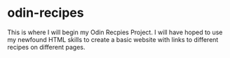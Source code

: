 # odin-recipes

This is where I will begin my Odin Recpies Project. I will have hoped to use my newfound HTML skills to create a basic website with links to different recipes on different pages. 